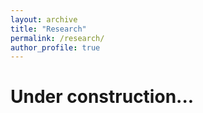 ```yaml
---
layout: archive
title: "Research"
permalink: /research/
author_profile: true
---
```


# Under construction...